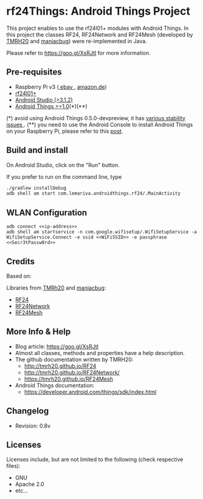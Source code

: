 rf24Things: Android Things Project
=====================================

This project enables to use the rf24l01+ modules with Android Things. In this project the classes RF24, RF24Network and RF24Mesh (developed by <a href="http://tmrh20.github.io/">TMRH20</a> and <a href="https://github.com/maniacbug" target="_blank">maniacbug</a>) were re-implemented in Java.

Please refer to https://goo.gl/XsRJtI for more information.

Pre-requisites
--------------

- Raspberry Pi v3 (<a href="https://rover.ebay.com/rover/1/707-53477-19255-0/1?icep_id=114&ipn=icep&toolid=20004&campid=5338002758&mpre=http%3A%2F%2Fwww.ebay.de%2Fsch%2Fi.html%3F_from%3DR40%26_trksid%3Dp2050601.m570.l1313.TR0.TRC0.H0.Xraspberry%2Bpi.TRS0%26_nkw%3Draspberry%2Bpi%26_sacat%3D0">
ebay
</a>, <a href="amazon.de">amazon.de</a>)
- <a href="https://rover.ebay.com/rover/1/707-53477-19255-0/1?icep_id=114&ipn=icep&toolid=20004&campid=5338002758&mpre=http%3A%2F%2Fwww.ebay.de%2Fsch%2Fi.html%3F_odkw%3Draspberry%2Bpi%26_osacat%3D0%26_from%3DR40%26_trksid%3Dp2045573.m570.l1313.TR0.TRC0.H0.Xrf24l01%252B.TRS0%26_nkw%3Dnrf24l01%252B%26_sacat%3D0">rf24l01+</a>
- <a href="https://developer.android.com/studio/index.html" target="_blank"> Android Studio (>3.1.2) </a>
- <a href="https://partner.android.com/things/console/u/0/" target="_blank"> Android Things >=1.0</a>(*)(**)

(*) avoid using Android Things 0.5.0-devpreview, it has <a href="https://developer.android.com/things/preview/releases.html#developer_preview_5" target="_blank">various stability issues </a>.
(**) you need to use the Android Console to install Android Things on your Raspberry Pi, please refer to this <a href="https://lemariva.com/blog/2017/08/projectdiva-android-things-dp5">post</a>.


Build and install
--------------------

On Android Studio, click on the "Run" button.

If you prefer to run on the command line, type

```bash
./gradlew installDebug
adb shell am start com.lemariva.androidthings.rf24/.MainActivity
```

WLAN Configuration
-----------------------

```
adb connect <<ip-address>>
adb shell am startservice -n com.google.wifisetup/.WifiSetupService -a WifiSetupService.Connect -e ssid <<WiFiSSID>> -e passphrase <<Secr3tPassw0rd>>
```

Credits
--------------------
Based on:

Libraries from <a href="https://github.com/TMRh20" target="_blank">TMRh20</a> and <a href="https://github.com/maniacbug" target="_blank">maniacbug</a>:
* <a href="https://github.com/TMRh20/RF24" target="_blank">RF24</a>
* <a href="https://github.com/TMRh20/RF24Network" target="_blank">RF24Network</a>
* <a href="https://github.com/TMRh20/RF24Mesh" target="_blank">RF24Mesh</a>

More Info & Help
--------------------
* Blog article: https://goo.gl/XsRJtI
* Almost all classes, methods and properties have a help description.
* The github documentation written by TMRH20:
	* http://tmrh20.github.io/RF24
	* http://tmrh20.github.io/RF24Network/
	* https://tmrh20.github.io/RF24Mesh
* Android Things documentation:
	* https://developer.android.com/things/sdk/index.html

Changelog
-------------------
* Revision: 0.8v

Licenses
--------------------
Licenses include, but are not limited to the following (check respective files):
* GNU
* Apache 2.0
* etc...
